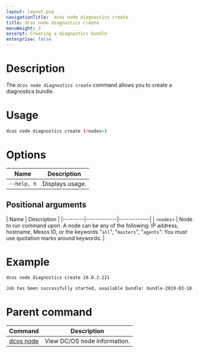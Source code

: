 ```yaml
---
layout: layout.pug
navigationTitle:  dcos node diagnostics create
title: dcos node diagnostics create
menuWeight: 3
excerpt: Creating a diagnostics bundle
enterprise: false
---
```


# Description
The `dcos node diagnostics create` command allows you to create a diagnostics bundle.

# Usage

```bash
dcos node diagnostics create (<nodes>) 
```

# Options

| Name |  Description |
|---------|-------------|
| `--help, h`   |   Displays usage. |

## Positional arguments

| Name |  Description |
|---------|-------------|-------------|
| `<nodes>`   |   Node to run command upon. A node can be any of the following: IP address, hostname, Mesos ID, or the keywords "`all`", "`masters`", "`agents`". You must use quotation marks around keywords. |

# Example

```bash
dcos node diagnostics create 10.0.2.221

Job has been successfully started, available bundle: bundle-2019-03-18-1552932773.zip
```

# Parent command

| Command | Description |
|---------|-------------|
| [dcos node](/1.12/cli/command-reference/dcos-node/) | View DC/OS node information. |

